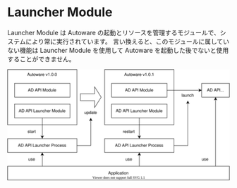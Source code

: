 # Launcher Module

Launcher Module は Autoware の起動とリソースを管理するモジュールで、システムにより常に実行されています。
言い換えると、このモジュールに属していない機能は Launcher Module を使用して Autoware を起動した後でないと使用することができません。

![launcher-module](./launcher-module.drawio.svg)
